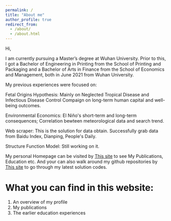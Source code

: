 ```yaml
---
permalink: /
title: "About me"
author_profile: true
redirect_from: 
  - /about/
  - /about.html
---
```


Hi,

I am currently pursuing a Master’s degree at Wuhan University. Prior to this, I got a Bachelor of Engineering in Printing from the School of Printing and Packaging and a Bachelor of Arts in Finance from the School of Economics and Management, both in June 2021 from Wuhan University.

My previous experiences were focused on:

Fetal Origins Hypothesis: Mainly on Neglected Tropical Disease and Infectious Disease Control Compaign on long-term human capital and well-being outcomes.

Environmental Economics: El Niño's short-term and long-term consequences; Correlation bewteen meteorological data and search trend.

Web scraper: This is the solution for data obtain. Successfully grab data from Baidu Index, Dianping, People's Daily.

Structure Function Model: Still working on it. 

My personal Homepage can be visited by [This site](https://ynbsztl.github.io) to see My Publications, Education etc. And your can also walk around my github repositories by [This site](https://github.com/ynbsztl) to go through my latest solution codes.

What you can find in this website:
======
1. An overview of my profile
1. My publications
1. The earlier education experiences
